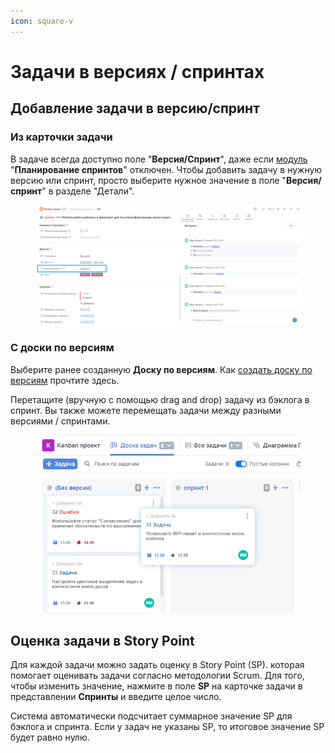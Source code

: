 ```yaml
---
icon: square-v
---
```


# Задачи в версиях / спринтах

## Добавление задачи в версию/спринт

### Из карточки задачи

В задаче всегда доступно поле "**Версия/Спринт**", даже если [модуль](../proekty/nastroiki-proekta.md#moduli-proekta) "**Планирование спринтов**" отключен. Чтобы добавить задачу в нужную версию или спринт, просто выберите нужное значение в поле "**Версия/спринт**" в разделе "Детали".

<figure><img src="../../.gitbook/assets/image (1061).png" alt=""><figcaption></figcaption></figure>

### С доски по версиям

Выберите ранее созданную **Доску по версиям**. Как [создать доску по версиям](../doski/#sozdanie-doski) прочтите здесь.

Перетащите (вручную с помощью drag and drop) задачу из бэклога в спринт. Вы также можете перемещать задачи между разными версиями / спринтами.

<figure><img src="../../.gitbook/assets/image (584).png" alt=""><figcaption></figcaption></figure>

## Оценка задачи в Story Point

Для каждой задачи можно задать оценку в Story Point (SP). которая помогает оценивать задачи согласно методологии Scrum. Для того, чтобы изменить значение, нажмите в поле **SP** на карточке задачи в представлении **Спринты** и введите целое число.

Система автоматически подсчитает суммарное значение SP для бэклога и спринта. Если у задач не указаны SP, то итоговое значение SP будет равно нулю.



